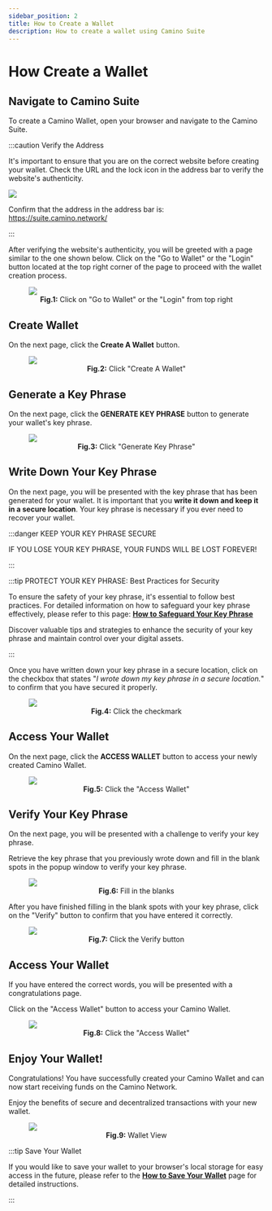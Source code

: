 ```yaml
---
sidebar_position: 2
title: How to Create a Wallet
description: How to create a wallet using Camino Suite
---
```


# How Create a Wallet

## Navigate to Camino Suite

To create a Camino Wallet, open your browser and navigate to the Camino Suite.

:::caution Verify the Address

It's important to ensure that you are on the correct website before creating your wallet.
Check the URL and the lock icon in the address bar to verify the website's authenticity.

![](/img/create-wallet/00-suite-wallet-address-bar.png)

Confirm that the address in the address bar is: https://suite.camino.network/

:::

After verifying the website's authenticity, you will be greeted with a page similar
to the one shown below. Click on the "Go to Wallet" or the "Login" button located at
the top right corner of the page to proceed with the wallet creation process.

<figure>
<img class="zoom" src="/img/create-wallet/0-suite-wallet.png"/>
<figcaption align = "center"><b>Fig.1:</b> Click on "Go to Wallet" or the "Login" from top right</figcaption>
</figure>

## Create Wallet

On the next page, click the **Create A Wallet** button.

<figure>
<img class="zoom" src="/img/create-wallet/1-suite-wallet-login.png"/>
<figcaption align = "center"><b>Fig.2:</b> Click "Create A Wallet"</figcaption>
</figure>

## Generate a Key Phrase

On the next page, click the **GENERATE KEY PHRASE** button to generate your wallet's key phrase.

<figure>
<img class="zoom" src="/img/create-wallet/2-suite-wallet-create.png"/>
<figcaption align = "center"><b>Fig.3:</b> Click "Generate Key Phrase"</figcaption>
</figure>

## Write Down Your Key Phrase

On the next page, you will be presented with the key phrase that has been generated for
your wallet. It is important that you **write it down and keep it in a secure location**.
Your key phrase is necessary if you ever need to recover your wallet.

:::danger KEEP YOUR KEY PHRASE SECURE

IF YOU LOSE YOUR KEY PHRASE, YOUR FUNDS WILL BE LOST FOREVER!

:::

:::tip PROTECT YOUR KEY PHRASE: Best Practices for Security

To ensure the safety of your key phrase, it's essential to follow best practices. For detailed
information on how to safeguard your key phrase effectively, please refer to this page:
[**How to Safeguard Your Key Phrase**](/guides/safeguard-your-key-phrase)

Discover valuable tips and strategies to enhance the security of your key phrase and maintain
control over your digital assets.

:::

Once you have written down your key phrase in a secure location, click on the checkbox that
states "_I wrote down my key phrase in a secure location._" to confirm that you have
secured it properly.

<figure>
<img class="zoom" src="/img/create-wallet/3-suite-wallet-generate.png"/>
<figcaption align = "center"><b>Fig.4:</b> Click the checkmark</figcaption>
</figure>

## Access Your Wallet

On the next page, click the **ACCESS WALLET** button to access your newly created Camino Wallet.

<figure>
<img class="zoom" src="/img/create-wallet/4-suite-wallet-wrote-down.png"/>
<figcaption align = "center"><b>Fig.5:</b> Click the "Access Wallet"</figcaption>
</figure>

## Verify Your Key Phrase

On the next page, you will be presented with a challenge to verify your key phrase.

Retrieve the key phrase that you previously wrote down and fill in the blank spots
in the popup window to verify your key phrase.

<figure>
<img class="zoom" src="/img/create-wallet/5-suite-wallet-verify-empty.png"/>
<figcaption align = "center"><b>Fig.6:</b> Fill in the blanks</figcaption>
</figure>

After you have finished filling in the blank spots with your key phrase, click on
the "Verify" button to confirm that you have entered it correctly.

<figure>
<img class="zoom" src="/img/create-wallet/6-suite-wallet-verify-filled.png"/>
<figcaption align = "center"><b>Fig.7:</b> Click the Verify button</figcaption>
</figure>

## Access Your Wallet

If you have entered the correct words, you will be presented with a congratulations page.

Click on the "Access Wallet" button to access your Camino Wallet.

<figure>
<img class="zoom" src="/img/create-wallet/7-suite-wallet-verified.png"/>
<figcaption align = "center"><b>Fig.8:</b> Click the "Access Wallet"</figcaption>
</figure>

## Enjoy Your Wallet!

Congratulations! You have successfully created your Camino Wallet and can now start
receiving funds on the Camino Network.

Enjoy the benefits of secure and decentralized transactions with your new wallet.

<figure>
<img class="zoom" src="/img/create-wallet/8-suite-wallet-logged-in.png"/>
<figcaption align = "center"><b>Fig.9:</b> Wallet View</figcaption>
</figure>

:::tip Save Your Wallet

If you would like to save your wallet to your browser's local storage for easy
access in the future, please refer to the [**How to Save Your Wallet**](/guides/how-to-save-your-wallet)
page for detailed instructions.

:::
